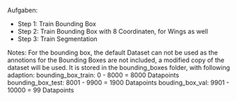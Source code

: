 Aufgaben:
* Step 1: Train Bounding Box
* Step 2: Train Bounding Box with 8 Coordinaten, for Wings as well
* Step 3: Train Segmentation


Notes:
For the bounding box, the default Dataset can not be used as the annotions for the Bounding Boxes are not included,
a modified copy of the dataset will be used. It is stored in the bounding_boxes folder, with following adaption:
bounding_box_train: 0 - 8000 = 8000 Datapoints
bounding_box_test: 8001 - 9900 = 1900 Datapoints
bouding_box_val: 9901 - 10000 = 99 Datapoints
